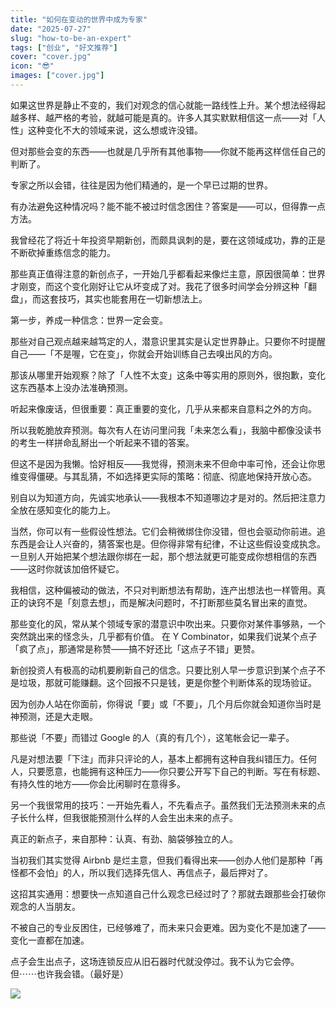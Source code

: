 ```yaml
---
title: "如何在变动的世界中成为专家"
date: "2025-07-27"
slug: "how-to-be-an-expert"
tags: ["创业", "好文推荐"]
cover: "cover.jpg"
icon: "😎"
images: ["cover.jpg"]
---
```

如果这世界是静止不变的，我们对观念的信心就能一路线性上升。某个想法经得起越多样、越严格的考验，就越可能是真的。许多人其实默默相信这一点——对「人性」这种变化不大的领域来说，这么想或许没错。



但对那些会变的东西——也就是几乎所有其他事物——你就不能再这样信任自己的判断了。



专家之所以会错，往往是因为他们精通的，是一个早已过期的世界。



有办法避免这种情况吗？能不能不被过时信念困住？答案是——可以，但得靠一点方法。



我曾经花了将近十年投资早期新创，而颇具讽刺的是，要在这领域成功，靠的正是不断砍掉重练信念的能力。



那些真正值得注意的新创点子，一开始几乎都看起来像烂主意，原因很简单：世界才刚变，而这个变化刚好让它从坏变成了对。我花了很多时间学会分辨这种「翻盘」，而这套技巧，其实也能套用在一切新想法上。



第一步，养成一种信念：世界一定会变。



那些对自己观点越来越笃定的人，潜意识里其实是认定世界静止。只要你不时提醒自己——「不是喔，它在变」，你就会开始训练自己去嗅出风的方向。



那该从哪里开始观察？除了「人性不太变」这条中等实用的原则外，很抱歉，变化这东西基本上没办法准确预测。



听起来像废话，但很重要：真正重要的变化，几乎从来都来自意料之外的方向。



所以我乾脆放弃预测。每次有人在访问里问我「未来怎么看」，我脑中都像没读书的考生一样拼命乱掰出一个听起来不错的答案。



但这不是因为我懒。恰好相反——我觉得，预测未来不但命中率可怜，还会让你思维变得僵硬。与其乱猜，不如选择更实际的策略：彻底、彻底地保持开放心态。



别自以为知道方向，先诚实地承认——我根本不知道哪边才是对的。然后把注意力全放在感知变化的能力上。



当然，你可以有一些假设性想法。它们会稍微绑住你没错，但也会驱动你前进。追东西是会让人兴奋的，猜答案也是。但你得非常有纪律，不让这些假设变成执念。
一旦别人开始把某个想法跟你绑在一起，那个想法就更可能变成你想相信的东西——这时你就该加倍怀疑它。



我相信，这种偏被动的做法，不只对判断想法有帮助，连产出想法也一样管用。真正的诀窍不是「刻意去想」，而是解决问题时，不打断那些莫名冒出来的直觉。



那些变化的风，常从某个领域专家的潜意识中吹出来。只要你对某件事够熟，一个突然跳出来的怪念头，几乎都有价值。
在 Y Combinator，如果我们说某个点子「疯了点」，那通常是称赞——搞不好还比「这点子不错」更赞。



新创投资人有极高的动机要刷新自己的信念。只要比别人早一步意识到某个点子不是垃圾，那就可能赚翻。这个回报不只是钱，更是你整个判断体系的现场验证。



因为创办人站在你面前，你得说「要」或「不要」，几个月后你就会知道你当时是神预测，还是大走眼。



那些说「不要」而错过 Google 的人（真的有几个），这笔帐会记一辈子。



凡是对想法要「下注」而非只评论的人，基本上都拥有这种自我纠错压力。任何人，只要愿意，也能拥有这种压力——你只要公开写下自己的判断。写在有标题、有持久性的地方——你会比闲聊时在意得多。



另一个我很常用的技巧：一开始先看人，不先看点子。虽然我们无法预测未来的点子长什么样，但我很能预测什么样的人会生出未来的点子。



真正的新点子，来自那种：认真、有劲、脑袋够独立的人。



当初我们其实觉得 Airbnb 是烂主意，但我们看得出来——创办人他们是那种「再怪都不会怕」的人，所以我们选择先信人、再信点子，最后押对了。



这招其实通用：想要快一点知道自己什么观念已经过时了？那就去跟那些会打破你观念的人当朋友。



不被自己的专业反困住，已经够难了，而未来只会更难。因为变化不是加速了——变化一直都在加速。



点子会生出点子，这场连锁反应从旧石器时代就没停过。我不认为它会停。
但⋯⋯也许我会错。（最好是）




![](https://prod-files-secure.s3.us-west-2.amazonaws.com/112d0858-5090-4d34-a606-b75eb8d65fd2/46476355-9cf3-4e99-9b7a-3531bc426380/1000202064.png?X-Amz-Algorithm=AWS4-HMAC-SHA256&X-Amz-Content-Sha256=UNSIGNED-PAYLOAD&X-Amz-Credential=ASIAZI2LB466UAHUUJL3%2F20251022%2Fus-west-2%2Fs3%2Faws4_request&X-Amz-Date=20251022T154511Z&X-Amz-Expires=3600&X-Amz-Security-Token=IQoJb3JpZ2luX2VjEHgaCXVzLXdlc3QtMiJIMEYCIQCneV4u%2FlzJPAHwSQIhFo3hbA6d%2F6%2F%2BYbJ5pzn7RMBmKAIhAJm2WDzmlpEkKsZFvQ0wobCLc73C5cmMP7aNFJJxtwcrKv8DCDEQABoMNjM3NDIzMTgzODA1Igxf3Oa%2BxnBDr6P2HVgq3AMYyk3ZpRMCgcMqWKr1%2BX0xZ5lOTP9tAIb%2FFRQ4dfkzFvwvrPPJ6u5OfozqWaPrefAMh0USwE3p62bLsLVTgrItf7YRtOl47EyyfdfuQBCT3A9U1YMKscUvWbTeIkVaihF8gLN8H%2BvmR5Nh5A72umdT%2Bj%2FGgZC39VMBOgA8IRQzWnhAfF%2FLQP8d8RchrTMHSRZfNjMgzh8juvGUhy4TOnApFx0FyPU%2Fuf7bivDnwmI9kBQpJi1cx%2BR2XYkeVU%2FvDJ4xggVcvJ8WUUnqtNBfs2U7DJ2W9xcoRUNmiOkT7KRisLtOLrvVSWr7plMbYl%2Fy0AXfEfycj64iPnJenu2UxkcxK6dhxYopivzOqnG5WFoiAUAT8NrpANQHYssxJJR3EiAVsOSXJ9WCk1k7Zw0S%2BvOgA8K33%2F2RVHJFf3B5gVKjXu5GJjQ%2BXJ%2BSB5%2FfWVwi6YZ7Qli7j9BPpSSAcJmr5i9mkUvdst2B1NmqCcwDyU1hnx2NzGDoz0PSGqWw9VAZB4JSq6uj5ULvynO2yyXM8GIK%2BikC413kKKpC0KArZlcaXTnntnAsFVHNPQNumrLhXYp%2BrGD6w37yFBqctxx28H7naRAaJc5Q%2FurGi0qSkjvzki5vqP21DFpPqbFNtzCQ9OPHBjqkAbevTjCm%2BIY8InYVbXYGcsCuKkBCIEeldttxWZ82fWZLN4EFRqz%2FHJ8raau3%2FrgGHNUIRhaEzp7Fw7W7P53a3xSRgjRUy9Ec%2BdtAqNs1w%2BK6Izpq2q%2FszhWxIK7DtnagSkUwGyHYjUxLewEq5GhS6XPsqrjbO8xgScGsBqjEMb8PTldvd47mF199Kmp4BX0Cm7zu9IFR4KeoN9VGnISjoatcvw8f&X-Amz-Signature=981e6513ed2f3289d3ce9c800255610c48848e4dedd886ffdb55f345dbf2f406&X-Amz-SignedHeaders=host&x-amz-checksum-mode=ENABLED&x-id=GetObject)


